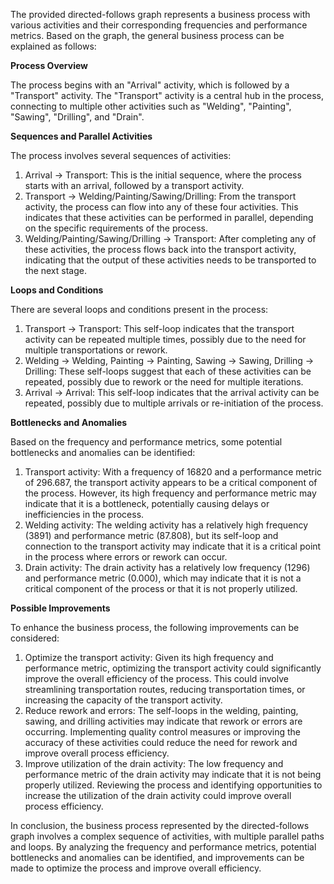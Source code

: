 The provided directed-follows graph represents a business process with various activities and their corresponding frequencies and performance metrics. Based on the graph, the general business process can be explained as follows:

**Process Overview**

The process begins with an "Arrival" activity, which is followed by a "Transport" activity. The "Transport" activity is a central hub in the process, connecting to multiple other activities such as "Welding", "Painting", "Sawing", "Drilling", and "Drain".

**Sequences and Parallel Activities**

The process involves several sequences of activities:

1. Arrival -> Transport: This is the initial sequence, where the process starts with an arrival, followed by a transport activity.
2. Transport -> Welding/Painting/Sawing/Drilling: From the transport activity, the process can flow into any of these four activities. This indicates that these activities can be performed in parallel, depending on the specific requirements of the process.
3. Welding/Painting/Sawing/Drilling -> Transport: After completing any of these activities, the process flows back into the transport activity, indicating that the output of these activities needs to be transported to the next stage.

**Loops and Conditions**

There are several loops and conditions present in the process:

1. Transport -> Transport: This self-loop indicates that the transport activity can be repeated multiple times, possibly due to the need for multiple transportations or rework.
2. Welding -> Welding, Painting -> Painting, Sawing -> Sawing, Drilling -> Drilling: These self-loops suggest that each of these activities can be repeated, possibly due to rework or the need for multiple iterations.
3. Arrival -> Arrival: This self-loop indicates that the arrival activity can be repeated, possibly due to multiple arrivals or re-initiation of the process.

**Bottlenecks and Anomalies**

Based on the frequency and performance metrics, some potential bottlenecks and anomalies can be identified:

1. Transport activity: With a frequency of 16820 and a performance metric of 296.687, the transport activity appears to be a critical component of the process. However, its high frequency and performance metric may indicate that it is a bottleneck, potentially causing delays or inefficiencies in the process.
2. Welding activity: The welding activity has a relatively high frequency (3891) and performance metric (87.808), but its self-loop and connection to the transport activity may indicate that it is a critical point in the process where errors or rework can occur.
3. Drain activity: The drain activity has a relatively low frequency (1296) and performance metric (0.000), which may indicate that it is not a critical component of the process or that it is not properly utilized.

**Possible Improvements**

To enhance the business process, the following improvements can be considered:

1. Optimize the transport activity: Given its high frequency and performance metric, optimizing the transport activity could significantly improve the overall efficiency of the process. This could involve streamlining transportation routes, reducing transportation times, or increasing the capacity of the transport activity.
2. Reduce rework and errors: The self-loops in the welding, painting, sawing, and drilling activities may indicate that rework or errors are occurring. Implementing quality control measures or improving the accuracy of these activities could reduce the need for rework and improve overall process efficiency.
3. Improve utilization of the drain activity: The low frequency and performance metric of the drain activity may indicate that it is not being properly utilized. Reviewing the process and identifying opportunities to increase the utilization of the drain activity could improve overall process efficiency.

In conclusion, the business process represented by the directed-follows graph involves a complex sequence of activities, with multiple parallel paths and loops. By analyzing the frequency and performance metrics, potential bottlenecks and anomalies can be identified, and improvements can be made to optimize the process and improve overall efficiency.